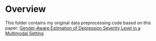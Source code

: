 # Overview
This folder contains my original data preprocessing code based on this paper:
[Gender-Aware Estimation of Depression Severity Level in a Multimodal Setting
]([url](https://ieeexplore.ieee.org/abstract/document/9534330))
